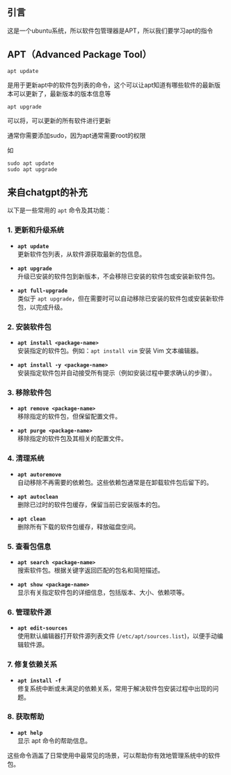 ## 引言

这是一个ubuntu系统，所以软件包管理器是APT，所以我们要学习apt的指令

## APT（Advanced Package Tool）

```
apt update
```

是用于更新apt中的软件包列表的命令，这个可以让apt知道有哪些软件的最新版本可以更新了，最新版本的版本信息等

```
apt upgrade
```

可以将，可以更新的所有软件进行更新



通常你需要添加sudo，因为apt通常需要root的权限

如

```
sudo apt update
sudo apt upgrade
```

## 来自chatgpt的补充

以下是一些常用的 `apt` 命令及其功能：

### 1. **更新和升级系统**
- **`apt update`**  
  更新软件包列表，从软件源获取最新的包信息。

- **`apt upgrade`**  
  升级已安装的软件包到新版本，不会移除已安装的软件包或安装新软件包。

- **`apt full-upgrade`**  
  类似于 `apt upgrade`，但在需要时可以自动移除已安装的软件包或安装新软件包，以完成升级。

### 2. **安装软件包**
- **`apt install <package-name>`**  
  安装指定的软件包。例如：`apt install vim` 安装 Vim 文本编辑器。

- **`apt install -y <package-name>`**  
  安装指定软件包并自动接受所有提示（例如安装过程中要求确认的步骤）。

### 3. **移除软件包**
- **`apt remove <package-name>`**  
  移除指定的软件包，但保留配置文件。

- **`apt purge <package-name>`**  
  移除指定的软件包及其相关的配置文件。

### 4. **清理系统**
- **`apt autoremove`**  
  自动移除不再需要的依赖包。这些依赖包通常是在卸载软件包后留下的。

- **`apt autoclean`**  
  删除已过时的软件包缓存，保留当前已安装版本的包。

- **`apt clean`**  
  删除所有下载的软件包缓存，释放磁盘空间。

### 5. **查看包信息**
- **`apt search <package-name>`**  
  搜索软件包。根据关键字返回匹配的包名和简短描述。

- **`apt show <package-name>`**  
  显示有关指定软件包的详细信息，包括版本、大小、依赖项等。

### 6. **管理软件源**
- **`apt edit-sources`**  
  使用默认编辑器打开软件源列表文件 (`/etc/apt/sources.list`)，以便手动编辑软件源。

### 7. **修复依赖关系**
- **`apt install -f`**  
  修复系统中断或未满足的依赖关系，常用于解决软件包安装过程中出现的问题。

### 8. **获取帮助**
- **`apt help`**  
  显示 apt 命令的帮助信息。

这些命令涵盖了日常使用中最常见的场景，可以帮助你有效地管理系统中的软件包。
